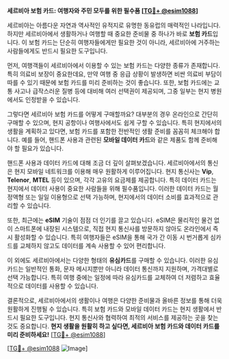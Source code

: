 **세르비아 보험 카드: 여행자와 주민 모두를 위한 필수품 [[TG💪+ @esim1088](https://t.me/s/esim1088)]**

세르비아는 아름다운 자연과 역사적인 유적지로 유명한 동유럽의 매력적인 나라입니다. 하지만 세르비아에서 생활하거나 여행할 때 중요한 준비물 중 하나가 바로 **보험 카드**입니다. 이 보험 카드는 단순히 여행자들에게만 필요한 것이 아니라, 세르비아에 거주하는 사람들에게도 반드시 필요한 도구입니다.

먼저, 여행객들이 세르비아에서 이용할 수 있는 보험 카드는 다양한 종류가 존재합니다. 특히 의료비 보장이 중요한데요, 만약 여행 중 응급 상황이 발생하면 비싼 의료비 부담이 따를 수 있기 때문에 보험 카드를 미리 준비하는 것이 좋습니다. 또한, 보험 카드에는 교통 사고나 급작스러운 질병 등에 대비해 여러 선택권이 제공되며, 그중 일부는 현지 병원에서도 인정받을 수 있습니다.

그렇다면 세르비아 보험 카드를 어떻게 구매할까요? 대부분의 경우 온라인으로 간단히 구매할 수 있으며, 현지 공항이나 여행사에서도 쉽게 구할 수 있습니다. 특히 현지에서의 생활을 계획하고 있다면, 보험 카드를 포함한 전반적인 생활 준비를 꼼꼼히 체크해야 합니다. 예를 들어, 핸드폰 사용과 관련된 **모바일 데이터 카드**와 같은 제품도 함께 준비해야 할 필요가 있습니다.

핸드폰 사용과 데이터 카드에 대해 조금 더 깊이 살펴보겠습니다. 세르비아에서의 통신은 현지 모바일 네트워크를 이용해 매우 원활하게 이루어집니다. 현지 통신사는 **Vip**, **Telenor**, **MTEL** 등이 있으며, 각각 고유의 요금제를 제공합니다. 특히 데이터 카드는 현지에서 데이터 사용이 중요한 사람들을 위해 필수품입니다. 이러한 데이터 카드는 월정액형 또는 일일 이용형으로 선택 가능하며, 현지에서의 데이터 소비를 효과적으로 관리할 수 있습니다.

또한, 최근에는 **eSIM** 기술이 점점 더 인기를 끌고 있습니다. eSIM은 물리적인 물건 없이 스마트폰에 내장된 시스템으로, 직접 현지 통신사를 방문하지 않아도 온라인에서 즉시 활성화할 수 있습니다. 특히 여행자들은 eSIM을 통해 국가 간 이동 시 번거롭게 심카드를 교체하지 않고도 데이터를 계속 사용할 수 있어 편리합니다.

이 외에도 세르비아에서는 다양한 형태의 **유심카드**를 구매할 수 있습니다. 이러한 유심카드는 일반적인 통화, 문자 메시지뿐만 아니라 데이터 통신까지 지원하며, 가격대별로 선택 가능합니다. 특히 여행 중에는 일정에 따라 유심카드를 교체하여 더 저렴하고 효율적으로 데이터를 사용할 수 있습니다.

결론적으로, 세르비아에서의 생활이나 여행은 다양한 준비물과 올바른 정보를 통해 더욱 원활하게 진행될 수 있습니다. 특히 보험 카드와 모바일 데이터 카드는 현지 생활에서 반드시 필요한 도구입니다. 현지 통신사와 협력하여 최적의 서비스를 제공하는 곳을 찾는 것도 중요합니다. **현지 생활을 원활히 하고 싶다면, 세르비아 보험 카드와 데이터 카드를 미리 준비하세요!** [[TG💪+ @esim1088](https://t.me/s/esim1088)]

[[TG💪+ @esim1088](https://t.me/s/esim1088) ![Image](https://i.postimg.cc/Y0z9fWf4/image.png)]